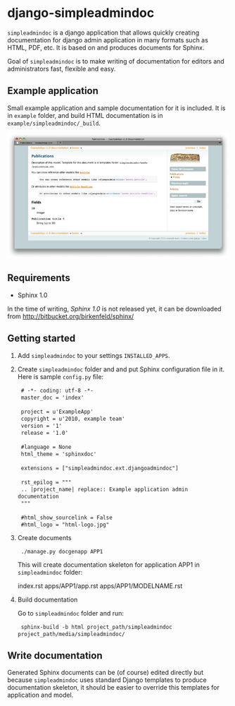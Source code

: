 django-simpleadmindoc
=====================

`simpleadmindoc` is a django application that allows quickly creating documentation for django admin application in many formats such as HTML, PDF, etc. It is based on and produces documents for Sphinx.

Goal of `simpleadmindoc` is to make writing of documentation for editors and administrators fast, flexible and easy.

Example application
-------------------

Small example application and sample documentation for it is included. It is in `example` folder, and build HTML documentation is in  `example/simpleadmindoc/_build`.

![simpleadmindoc screenshot](http://github.com/bmihelac/django-simpleadmindoc/raw/master/example/simpleadmindoc.jpg)

Requirements
------------

* Sphinx 1.0

In the time of writing, *Sphinx 1.0* is not released yet, it can be downloaded from http://bitbucket.org/birkenfeld/sphinx/

Getting started
---------------

1. Add `simpleadmindoc` to your settings `INSTALLED_APPS`.
	
2. Create `simpleadmindoc` folder and and put Sphinx configuration file in it. Here is sample `config.py` file:

		# -*- coding: utf-8 -*-
		master_doc = 'index'

		project = u'ExampleApp'
		copyright = u'2010, example team'
		version = '1'
		release = '1.0'

		#language = None
		html_theme = 'sphinxdoc'

		extensions = ["simpleadmindoc.ext.djangoadmindoc"]

		rst_epilog = """
		.. |project_name| replace:: Example application admin documentation
		"""

		#html_show_sourcelink = False
		#html_logo = "html-logo.jpg"

3. Create documents

		./manage.py docgenapp APP1
	
	This will create documentation skeleton for application APP1 in `simpleadmindoc` folder:
	
	index.rst
	apps/APP1/app.rst
	apps/APP1/MODELNAME.rst

4. Build documentation

	Go to `simpleadmindoc` folder and run:
	
		sphinx-build -b html project_path/simpleadmindoc project_path/media/simpleadmindoc/

Write documentation
-------------------

Generated Sphinx documents can be (of course) edited directly but because `simpleadmindoc` uses standard Django templates to produce documentation skeleton, it should be easier to override this templates for application and model.
